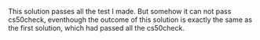 This solution passes all the test I made.
But somehow it can not pass cs50check, eventhough the outcome of this solution is exactly the same as the first solution, which had passed all the cs50check.
